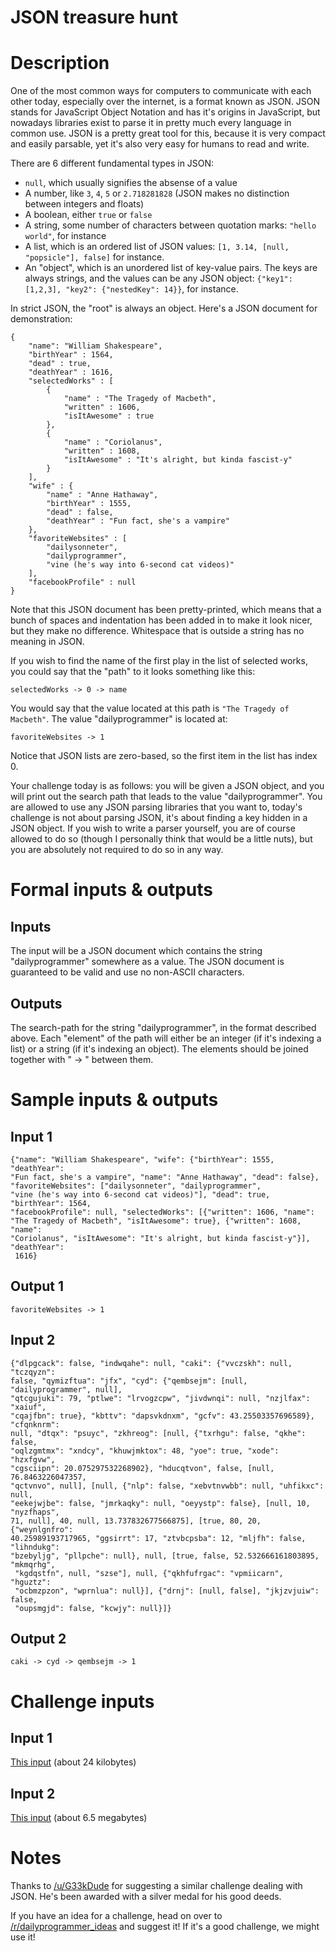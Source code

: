 # JSON treasure hunt
<div class="md"><h1>Description</h1>
<p>One of the most common ways for computers to communicate with each other today, especially over the internet, is a format known as JSON. JSON stands for JavaScript Object Notation and has it's origins in JavaScript, but nowadays libraries exist to parse it in pretty much every language in common use. JSON is a pretty great tool for this, because it is very compact and easily parsable, yet it's also very easy for humans to read and write. </p>
<p>There are 6 different fundamental types in JSON:</p>
<ul>
<li><code>null</code>, which usually signifies the absense of a value</li>
<li>A number, like <code>3</code>, <code>4</code>, <code>5</code> or <code>2.718281828</code> (JSON makes no distinction between integers and floats)</li>
<li>A boolean, either <code>true</code> or <code>false</code></li>
<li>A string, some number of characters between quotation marks: <code>"hello world"</code>, for instance</li>
<li>A list, which is an ordered list of JSON values: <code>[1, 3.14, [null, "popsicle"], false]</code> for instance. </li>
<li>An "object", which is an unordered list of key-value pairs. The keys are always strings, and the values can be any JSON object: <code>{"key1": [1,2,3], "key2": {"nestedKey": 14}}</code>, for instance. </li>
</ul>
<p>In strict JSON, the "root" is always an object. Here's a JSON document for demonstration: </p>
<pre><code>{
    "name": "William Shakespeare",
    "birthYear" : 1564,
    "dead" : true,
    "deathYear" : 1616,
    "selectedWorks" : [
        {
            "name" : "The Tragedy of Macbeth",
            "written" : 1606,
            "isItAwesome" : true
        },
        {
            "name" : "Coriolanus",
            "written" : 1608,
            "isItAwesome" : "It's alright, but kinda fascist-y"
        }
    ],
    "wife" : {
        "name" : "Anne Hathaway",
        "birthYear" : 1555,
        "dead" : false,
        "deathYear" : "Fun fact, she's a vampire"
    },
    "favoriteWebsites" : [
        "dailysonneter",
        "dailyprogrammer",
        "vine (he's way into 6-second cat videos)"
    ],
    "facebookProfile" : null
}
</code></pre>
<p>Note that this JSON document has been pretty-printed, which means that a bunch of spaces and indentation has been added in to make it look nicer, but they make no difference. Whitespace that is outside a string has no meaning in JSON.</p>
<p>If you wish to find the name of the first play in the list of selected works, you could say that the "path" to it looks something like this: </p>
<pre><code>selectedWorks -&gt; 0 -&gt; name
</code></pre>
<p>You would say that the value located at this path is <code>"The Tragedy of Macbeth"</code>. The value "dailyprogrammer" is located at:</p>
<pre><code>favoriteWebsites -&gt; 1
</code></pre>
<p>Notice that JSON lists are zero-based, so the first item in the list has index 0.</p>
<p>Your challenge today is as follows: you will be given a JSON object, and you will print out the search path that leads to the value "dailyprogrammer". You are allowed to use any JSON parsing libraries that you want to, today's challenge is not about parsing JSON, it's about finding a key hidden in a JSON object. If you wish to write a parser yourself, you are of course allowed to do so (though I personally think that would be a little nuts), but you are absolutely not required to do so in any way. </p>
<h1>Formal inputs &amp; outputs</h1>
<h2>Inputs</h2>
<p>The input will be a JSON document which contains the string "dailyprogrammer" somewhere as a value. The JSON document is guaranteed to be valid and use no non-ASCII characters. </p>
<h2>Outputs</h2>
<p>The search-path for the string "dailyprogrammer", in the format described above. Each "element" of the path will either be an integer (if it's indexing a list) or a string (if it's indexing an object). The elements should be joined together with " -&gt; " between them.</p>
<h1>Sample inputs &amp; outputs</h1>
<h2>Input 1</h2>
<pre><code>{"name": "William Shakespeare", "wife": {"birthYear": 1555, "deathYear": 
"Fun fact, she's a vampire", "name": "Anne Hathaway", "dead": false}, 
"favoriteWebsites": ["dailysonneter", "dailyprogrammer", 
"vine (he's way into 6-second cat videos)"], "dead": true, "birthYear": 1564, 
"facebookProfile": null, "selectedWorks": [{"written": 1606, "name": 
"The Tragedy of Macbeth", "isItAwesome": true}, {"written": 1608, "name": 
"Coriolanus", "isItAwesome": "It's alright, but kinda fascist-y"}], "deathYear":
 1616}
</code></pre>
<h2>Output 1</h2>
<pre><code>favoriteWebsites -&gt; 1
</code></pre>
<h2>Input 2</h2>
<pre><code>{"dlpgcack": false, "indwqahe": null, "caki": {"vvczskh": null, "tczqyzn": 
false, "qymizftua": "jfx", "cyd": {"qembsejm": [null, "dailyprogrammer", null], 
"qtcgujuki": 79, "ptlwe": "lrvogzcpw", "jivdwnqi": null, "nzjlfax": "xaiuf", 
"cqajfbn": true}, "kbttv": "dapsvkdnxm", "gcfv": 43.25503357696589}, "cfqnknrm": 
null, "dtqx": "psuyc", "zkhreog": [null, {"txrhgu": false, "qkhe": false, 
"oqlzgmtmx": "xndcy", "khuwjmktox": 48, "yoe": true, "xode": "hzxfgvw", 
"cgsciipn": 20.075297532268902}, "hducqtvon", false, [null, 76.8463226047357, 
"qctvnvo", null], [null, {"nlp": false, "xebvtnvwbb": null, "uhfikxc": null, 
"eekejwjbe": false, "jmrkaqky": null, "oeyystp": false}, [null, 10, "nyzfhaps", 
71, null], 40, null, 13.737832677566875], [true, 80, 20, {"weynlgnfro":
40.25989193717965, "ggsirrt": 17, "ztvbcpsba": 12, "mljfh": false, "lihndukg": 
"bzebyljg", "pllpche": null}, null, [true, false, 52.532666161803895, "mkmqrhg",
 "kgdqstfn", null, "szse"], null, {"qkhfufrgac": "vpmiicarn", "hguztz": 
 "ocbmzpzon", "wprnlua": null}], {"drnj": [null, false], "jkjzvjuiw": false, 
 "oupsmgjd": false, "kcwjy": null}]}
</code></pre>
<h2>Output 2</h2>
<pre><code>caki -&gt; cyd -&gt; qembsejm -&gt; 1
</code></pre>
<h1>Challenge inputs</h1>
<h2>Input 1</h2>
<p><a href="https://gist.githubusercontent.com/anonymous/8f35cc4fbbccf6d3f59f/raw/1f9786fc2fec9a7afa20cdd70d2d8afb7d3aecb9/challenge1.txt">This input</a> (about 24 kilobytes)</p>
<h2>Input 2</h2>
<p><a href="https://gist.githubusercontent.com/anonymous/b7733192c0d1004a084b/raw/b5f8df53469410c634034c12d99bbb8ccc46f102/challenge2.txt">This input</a> (about 6.5 megabytes)</p>
<h1>Notes</h1>
<p>Thanks to <a href="/u/G33kDude">/u/G33kDude</a> for suggesting a similar challenge dealing with JSON. He's been awarded with a silver medal for his good deeds.</p>
<p>If you have an idea for a challenge, head on over to <a href="/r/dailyprogrammer_ideas">/r/dailyprogrammer_ideas</a> and suggest it! If it's a good challenge, we might use it!</p>
</div>
